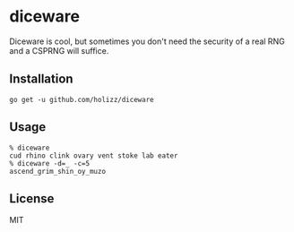 # diceware

Diceware is cool, but sometimes you don't need the security of a real RNG and a CSPRNG will suffice.

## Installation

    go get -u github.com/holizz/diceware

## Usage

    % diceware
    cud rhino clink ovary vent stoke lab eater
    % diceware -d=_ -c=5
    ascend_grim_shin_oy_muzo

## License

MIT

